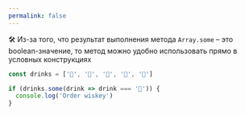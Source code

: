 ```yaml
---
permalink: false
---
```


🛠 Из-за того, что результат выполнения метода `Array.some` – это boolean-значение, то метод можно удобно использовать прямо в условных конструкциях

```js
const drinks = ['🍺', '🍺', '🥃', '🍺', '🍺']

if (drinks.some(drink => drink === '🥃')) {
  console.log('Order wiskey')
}
```
